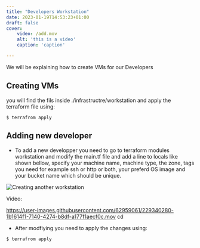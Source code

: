 ```yaml
---
title: "Developers Workstation"
date: 2023-01-19T14:53:23+01:00
draft: false
cover: 
    video: /add.mov
    alt: 'this is a video'
    caption: 'caption'

---
```



We will be explaining how to create VMs for our Developers
## Creating VMs

you will find the fils inside ./infrastructre/workstation and apply the terraform file using:

`$ terrafrom apply`

## Adding new developer

* To add a new developper you need to go to terraform modules workstation and modify the main.tf file and add a line to locals like shown bellow, specify your machine name, machine type, the zone, tags you need for example ssh or http or both, your preferd OS image and your bucket name which should be unique.







![Creating another workstation](/g.gif)

Video:

https://user-images.githubusercontent.com/62959061/229340280-1b1614f1-7140-4274-b8df-a177f1aecf0c.mov
cd

* After modfiying you need to apply the changes using:

`$ terrafrom apply`

